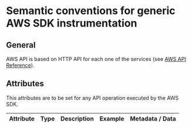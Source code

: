 # Semantic conventions for generic AWS SDK instrumentation

## General

AWS API is based on HTTP API for each one of the services (see [AWS API Reference](https://docs.aws.amazon.com/index.html)).

## Attributes

This attributes are to be set for any API operation executed by the AWS SDK.

| Attribute | Type | Description | Example | Metadata / Data |
| --------- | ---- | ----------- | ------- | --------------- |
